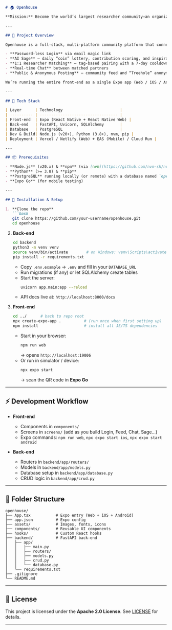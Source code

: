 ```markdown
# 🏠 Openhouse

**Mission:** Become the world’s largest researcher community—an organization built to outlast centuries and fully deconstruct the frontiers of human science.

---

## 🚀 Project Overview

Openhouse is a full‑stack, multi‑platform community platform that connects researchers across disciplines. Key features include:

- **Password‑less Login** via email magic link  
- **AI Sage** — daily “coin” lottery, contribution scoring, and inspirational messages  
- **1:1 Researcher Matching** — tag‑based pairing with a 7‑day cooldown  
- **Real‑time Chat** between matched partners  
- **Public & Anonymous Posting** — community feed and “Treehole” anonymous wall  

We’re running the entire front‑end as a single Expo app (Web / iOS / Android) and the back‑end with FastAPI + PostgreSQL.

---

## 🔧 Tech Stack

| Layer      | Technology                         |
| ---------- | ---------------------------------- |
| Front‑end  | Expo (React Native + React Native Web) |
| Back‑end   | FastAPI, Uvicorn, SQLAlchemy       |
| Database   | PostgreSQL                         |
| Dev & Build| Node.js (v20+), Python (3.8+), nvm, pip |
| Deployment | Vercel / Netlify (Web) + EAS (Mobile) / Cloud Run |

---

## 📦 Prerequisites

- **Node.js** (v20.x) & **npm** (via [nvm](https://github.com/nvm-sh/nvm))
- **Python** (>= 3.8) & **pip**
- **PostgreSQL** running locally (or remote) with a database named `openhouse`
- **Expo Go** (for mobile testing)

---

## 🔨 Installation & Setup

1. **Clone the repo**  
   ```bash
   git clone https://github.com/your-username/openhouse.git
   cd openhouse
   ```

2. **Back‑end**  
   ```bash
   cd backend
   python3 -m venv venv
   source venv/bin/activate        # on Windows: venv\Scripts\activate
   pip install -r requirements.txt
   ```
   - Copy `.env.example` → `.env` and fill in your `DATABASE_URL`  
   - Run migrations (if any) or let SQLAlchemy create tables  
   - Start the server:
     ```bash
     uvicorn app.main:app --reload
     ```
   - API docs live at: `http://localhost:8000/docs`

3. **Front‑end**  
   ```bash
   cd ../      # back to repo root
   npx create-expo-app .          # (run once when first setting up)
   npm install                    # install all JS/TS dependencies
   ```
   - Start in your browser:
     ```bash
     npm run web
     ```
     → opens `http://localhost:19006`
   - Or run in simulator / device:
     ```bash
     npx expo start
     ```
     → scan the QR code in **Expo Go**

---

## ⚡ Development Workflow

- **Front‑end**
  - Components in `components/`
  - Screens in `screens/` (add as you build Login, Feed, Chat, Sage…)
  - Expo commands: `npm run web`, `npx expo start ios`, `npx expo start android`

- **Back‑end**
  - Routers in `backend/app/routers/`
  - Models in `backend/app/models.py`
  - Database setup in `backend/app/database.py`
  - CRUD logic in `backend/app/crud.py`

---

## 📂 Folder Structure

```
openhouse/
├── App.tsx           # Expo entry (Web + iOS + Android)
├── app.json          # Expo config
├── assets/           # Images, fonts, icons
├── components/       # Reusable UI components
├── hooks/            # Custom React hooks
├── backend/          # FastAPI back‑end
│   ├── app/
│   │   ├── main.py
│   │   ├── routers/
│   │   ├── models.py
│   │   ├── crud.py
│   │   └── database.py
│   └── requirements.txt
├── .gitignore
└── README.md
```
---

## 📄 License

This project is licensed under the **Apache 2.0 License**. See [LICENSE](LICENSE) for details.

---
```
